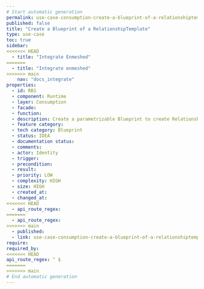 ```yaml
---
# Start automatic generation
permalink: use-case-consumption-create-a-blueprint-of-a-relationshiptemplate
published: false
title: "Create a Blueprint of a RelationshipTemplate"
type: use-case
toc: true
sidebar:
<<<<<<< HEAD
  - title: "Integrate Enmeshed"
=======
  - title: "Integrate enmeshed"
>>>>>>> main
    nav: "docs_integrate"
properties:
  - id: RB1
  - component: Runtime
  - layer: Consumption
  - facade:
  - function:
  - description: Create a parametrizable Blueprint to create RelationshipTemplates with. This is used for creating specific business cards for Users.
  - feature category:
  - tech category: Blueprint
  - status: IDEA
  - documentation status:
  - comments:
  - actor: Identity
  - trigger:
  - precondition:
  - result:
  - priority: LOW
  - complexity: HIGH
  - size: HIGH
  - created_at:
  - changed_at:
<<<<<<< HEAD
  - api_route_regex:  
=======
  - api_route_regex:
>>>>>>> main
  - published:
  - link: use-case-consumption-create-a-blueprint-of-a-relationshiptemplate
require:
required_by:
<<<<<<< HEAD
api_route_regex: ^ $
=======
>>>>>>> main
# End automatic generation
---
```

